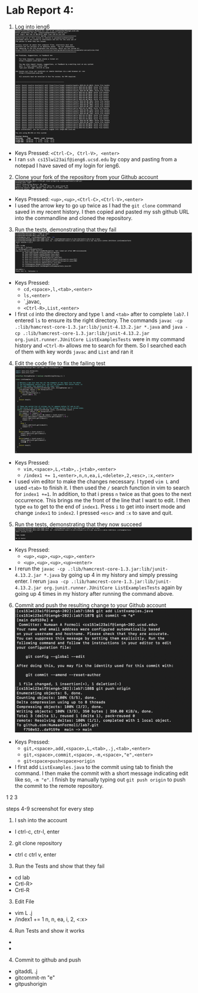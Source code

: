 # Lab Report 4: 

1. Log into ieng6
  ![Image](logIn.png)
  - Keys Pressed: `<Ctrl-C>, Ctrl-V>, <enter>`
  - I ran `ssh cs15lwi23aif@ieng6.ucsd.edu` by copy and pasting from a notepad I have saved of my login for ieng6.

2. Clone your fork of the repository from your Github account
  ![Image](gitclone.png)
  - Keys Pressed: `<up>,<up>,<Ctrl-C>,<Ctrl-V>,<enter>`
  - I used the arrow key to go up twice as I had the `git clone` command saved in my recent history. I then copied and pasted my ssh github URL into the commandline and cloned the repository.

3. Run the tests, demonstrating that they fail
  ![Image](failedTests.png)
  - Keys Pressed: 
      - `cd,<space>,l,<tab>,<enter>`
      - `ls,<enter>`
      - `<Ctrl-R>,javac,<enter>
      - `<Ctrl-R>,List,<enter>`
  - I first `cd` into the directory and type `l` and `<tab>` after to complete `lab7`. I entered `ls` to ensure its the right directory. The commands `javac -cp .:lib/hamcrest-core-1.3.jar:lib/junit-4.13.2.jar *.java` and `java -cp .:lib/hamcrest-core-1.3.jar:lib/junit-4.13.2.jar org.junit.runner.JUnitCore ListExamplesTests` were in my command history and `<Ctrl-R>` allows me to search for them. So I searched each of them with key words `javac` and `List` and ran it

4. Edit the code file to fix the failing test
  ![Image](editFile.png)
  - Keys Pressed: 
      - `vim,<space>,L,<tab>,.j<tab>,<enter>`
      - `/index1 += 1,<enter>,n,n,ea,i,<delete>,2,<esc>,:x,<enter>`
  - I used vim editor to make the changes necessary. I typed `vim L` and used `<tab>` to finish it. I then used the `/` search function in vim to search for `index1 +=1`. In addition, to that i press `n` twice as that goes to the next occurrence. This brings me the front of the line that I want to edit. I then type `ea` to get to the end of `index1`. Press `i` to get into insert mode and change `index1` to `index2`. I pressed `<esc>` and `:x` to save and quit.

5. Run the tests, demonstrating that they now succeed
  ![Image](successfulTest.png)
  - Keys Pressed:
      - `<up>,<up>,<up>,<up>,<enter>`
      - `<up>,<up>,<up>,<up><enter>`
  - I rerun the `javac -cp .:lib/hamcrest-core-1.3.jar:lib/junit-4.13.2.jar *.java` by going up 4 in my history and simply pressing enter. I rerun `java -cp .:lib/hamcrest-core-1.3.jar:lib/junit-4.13.2.jar org.junit.runner.JUnitCore ListExamplesTests` again by going up 4 times in my history after running the command above.

6. Commit and push the resulting change to your Github account
  ![Image](gitCommit.png)
  - Keys Pressed:
      - `git,<space>,add,<space>,L,<tab>,.j,<tab>,<enter>`
      - `git,<space>,commit,<space>,-m,<space>,"e",<enter>`
      - `git<space>push<space>origin`
  - I first add `ListExamples.java` to the commit using tab to finish the command. I then make the commit with a short message indicating edit like so, `-m "e"`. I finish by manually typing out `git push origin` to push the commit to the remote repository.




1
2
3






steps 4-9
screenshot for every step


1. I ssh into the account
- I ctrl-c, ctr-l, enter

2. git clone repository
- <up><up> ctrl c ctrl v, enter
  
3. Run the Tests and show that they fail
 - cd lab<tab> <enter>
 - Crtl-R><javac><enter>
 - Crtl-R<List><enter>
  
 3. Edit File
 - vim <space> L <tab> .j<tab> <enter>
 - /index1 += 1<ente> n, n, ea, i, <delete> 2, <esc> <:x> <enter>
  
 4. Run Tests and show it works
 - <up><up><up> <enter>
 - <up><up><up><up> <enter>
  
 4. Commit to github and push
 - git<space>add<space>L <tab> .j<tab> <enter>
 - git<space>commit<space>-m<space> "e"
 - git<space>push<space>origin

